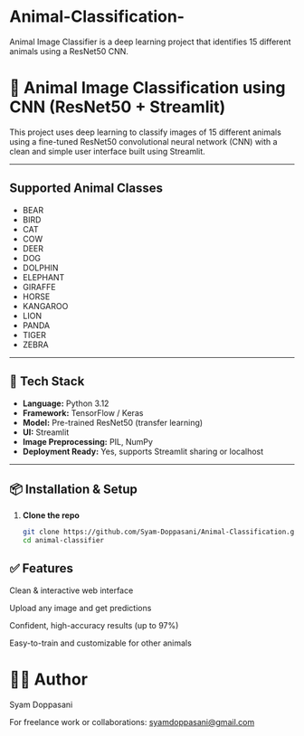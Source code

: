 # Animal-Classification-
Animal Image Classifier is a deep learning project that identifies 15 different animals using a ResNet50 CNN.

# 🐾 Animal Image Classification using CNN (ResNet50 + Streamlit)

This project uses deep learning to classify images of 15 different animals using a fine-tuned ResNet50 convolutional neural network (CNN) with a clean and simple user interface built using Streamlit.

---

## Supported Animal Classes

- BEAR
- BIRD
- CAT
- COW
- DEER
- DOG
- DOLPHIN
- ELEPHANT
- GIRAFFE
- HORSE
- KANGAROO
- LION
- PANDA
- TIGER
- ZEBRA

---

## 🚀 Tech Stack

- **Language:** Python 3.12
- **Framework:** TensorFlow / Keras
- **Model:** Pre-trained ResNet50 (transfer learning)
- **UI:** Streamlit
- **Image Preprocessing:** PIL, NumPy
- **Deployment Ready:** Yes, supports Streamlit sharing or localhost

---

## 📦 Installation & Setup

1. **Clone the repo**
   ```bash
   git clone https://github.com/Syam-Doppasani/Animal-Classification.git
   cd animal-classifier
## ✅ Features

Clean & interactive web interface

Upload any image and get predictions

Confident, high-accuracy results (up to 97%)

Easy-to-train and customizable for other animals

# 👨‍💻 Author
Syam Doppasani

For freelance work or collaborations: syamdoppasani@gmail.com
